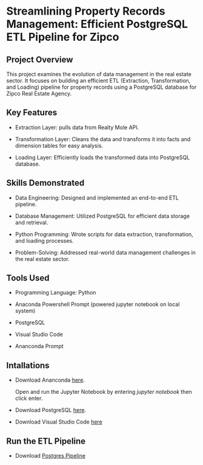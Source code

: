 # Streamlining Property Records Management: Efficient PostgreSQL ETL Pipeline for Zipco

## Project Overview

This project examines the evolution of data management in the real estate sector. It focuses on building an efficient ETL (Extraction, Transformation, and Loading) pipeline for property records using a PostgreSQL database for Zipco Real Estate Agency.

## Key Features

- Extraction Layer: pulls data from Realty Mole API.

- Transformation Layer: Cleans the data and transforms it into facts and dimension tables for easy analysis.

- Loading Layer: Efficiently loads the transformed data into PostgreSQL database.

## Skills Demonstrated

- Data Engineering: Designed and implemented an end-to-end ETL pipeline.

- Database Management: Utilized PostgreSQL for efficient data storage and retrieval.

- Python Programming: Wrote scripts for data extraction, transformation, and loading processes.
  
- Problem-Solving: Addressed real-world data management challenges in the real estate sector.

## Tools Used

- Programming Language: Python
  
- Anaconda Powershell Prompt (powered jupyter notebook on local system)
  
- PostgreSQL

- Visual Studio Code

- Ananconda Prompt

## Intallations

-  Download Ananconda [here](https://www.anaconda.com/download).

   Open and run the Jupyter Notebook by entering *jupyter notebook* then click enter.

- Download PostgreSQL [here](https://www.enterprisedb.com/downloads/postgres-postgresql-downloads).

- Download Visual Studio Code [here](https://code.visualstudio.com/download)

## Run the ETL Pipeline

- Download [Postgres Pipeline](postgres_pipeline.py)
